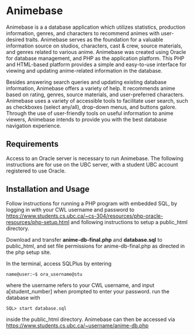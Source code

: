# Animebase

Animebase is a a database application which utilizes statistics, production information, genres, and characters to recommend animes with user-desired traits. Animebase serves as the foundation for a valuable information source on studios, characters, cast & crew, source materials, and genres related to various anime. Animebase was created using Oracle for database management, and PHP as the application platform. This PHP and HTML-based platform provides a simple and easy-to-use interface for viewing and updating anime-related information in the database.

Besides answering search queries and updating existing database information, Animebase offers a variety of help. It recommends anime based on rating, genres, source materials, and user-preferred characters. Animebase uses a variety of accessible tools to facilitate user search, such as checkboxes (select any/all), drop-down menus, and buttons galore. Through the use of user-friendly tools on useful information to anime viewers, Animebase intends to provide you with the best database navigation experience. 

## Requirements
Access to an Oracle server is necessary to run Animebase. The following instructions are for use on the UBC server, with a student UBC account registered to use Oracle. 

## Installation and Usage
Follow instructions for running a PHP program with embedded SQL, by logging in with your CWL username and password to https://www.students.cs.ubc.ca/~cs-304/resources/php-oracle-resources/php-setup.html and following instructions to setup a public_html directory.

Download and transfer **anime-db-final.php** and **database.sql** to public_html, and set file permissions for anime-db-final.php as directed in the php setup site.

In the terminal, access SQLPlus by entering 
```console
name@user:~$ ora_username@stu
```
where the username refers to your CWL username, and input a[student_number] when prompted to enter your password. 
run the database with 
```console
SQL> start database.sql
```
inside the public_html directory. Animebase can then be accessed via
https://www.students.cs.ubc.ca/~username/anime-db.php
